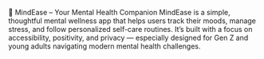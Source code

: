 🧠 MindEase – Your Mental Health Companion
MindEase is a simple, thoughtful mental wellness app that helps users track their moods, manage stress, and follow personalized self-care routines. It’s built with a focus on accessibility, positivity, and privacy — especially designed for Gen Z and young adults navigating modern mental health challenges.

